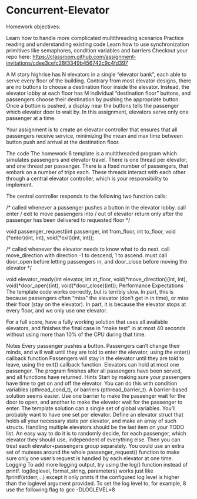 # Concurrent-Elevator

Homework objectives:

Learn how to handle more complicated multithreading scenarios
Practice reading and understanding existing code
Learn how to use synchronization primitives like semaphores, condition variables and barriers
Checkout your repo here: https://classroom.github.com/assignment-invitations/cdee3cefc28f3349b456742c9c4fd397

A M story highrise has N elevators in a single “elevator bank”, each able to serve every floor of the building. Contrary from most elevator designs, there are no buttons to choose a destination floor inside the elevator. Instead, the elevator lobby at each floor has M individual “destination floor” buttons, and passengers choose their destination by pushing the appropriate button. Once a button is pushed, a display near the buttons tells the passenger which elevator door to wait by. In this assignment, elevators serve only one passenger at a time.

Your assignment is to create an elevator controller that ensures that all passengers receive service, minimizing the mean and max time between button push and arrival at the destination floor.

The code
The homework 6 template is a multithreaded program which simulates passengers and elevator travel. There is one thread per elevator, and one thread per passenger. There is a fixed number of passengers, that embark on a number of trips each. These threads interact with each other through a central elevator controller, which is your responsibility to implement.

The central controller responds to the following two function calls:

/* called whenever a passenger pushes a button in the elevator lobby. call enter / exit to move passengers into / out of elevator return only after the passenger has been delivered to requested floor */ 

void passenger_request(int passenger, int from_floor, int to_floor, void (*enter)(int, int), void(*exit)(int, int));

/* called whenever the elevator needs to know what to do next. call move_direction with direction -1 to descend, 1 to ascend. must call door_open before letting passengers in, and door_close before moving the elevator */ 

void elevator_ready(int elevator, int at_floor, void(*move_direction)(int, int), void(*door_open)(int), void(*door_close)(int));
Performance Expectations
The template code works correctly, but is terribly slow. In part, this is because passengers often “miss” the elevator (don’t get in in time), or miss their floor (stay on the elevator). In part, it is because the elevator stops at every floor, and we only use one elevator.

For a full score, have a fully working solution that uses all available elevators, and finishes the final case in “make test” in at most 40 seconds without using more than 10% of the CPU during that time.

Notes
Every passenger pushes a button.
Passengers can’t change their minds, and will wait until they are told to enter the elevator, using the enter() callback function
Passengers will stay in the elevator until they are told to leave, using the exit() callback function.
Elevators can hold at most one passenger.
The program finishes after all passengers have been served, and all functions have returned.
Hints
Start by making sure your passengers have time to get on and off the elevator. You can do this with condition variables (pthread_cond_t), or barriers (pthread_barrier_t). A barrier-based solution seems easier. Use one barrier to make the passenger wait for the door to open, and another to make the elevator wait for the passenger to enter.
The template solution can a single set of global variables. You’ll probably want to have one set per elevator. Define an elevator struct that holds all your necessary state per elevator, and make an array of such structs.
Handling multiple elevators should be the last item on your TODO list. An easy way to do it is to randomly decide, for each passenger, which elevator they should use, independent of everything else. Then you can treat each elevator+passengers group separately.
You could use an extra set of mutexes around the whole passenger_request() function to make sure only one user’s request is handled by each elevator at one time.
Logging
To add more logging output, try using the log() function instead of printf. log(loglevel, format_string, parameters) works just like fprintf(stderr,...) except it only prints if the configured log level is higher than the loglevel argument provided. To set the log level to, for example, 8 use the following flag to gcc -DLOGLEVEL=8
